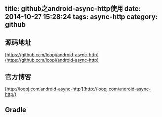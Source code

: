 title: github之android-async-http使用
date: 2014-10-27 15:28:24
tags: async-http
category: github
---
## 源码地址
[https://github.com/loopj/android-async-http](https://github.com/loopj/android-async-http)

## 官方博客
[http://loopj.com/android-async-http/](http://loopj.com/android-async-http/)
## Gradle


